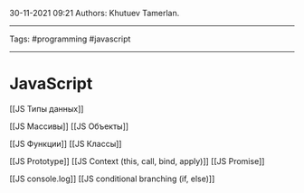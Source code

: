 30-11-2021
09:21
Authors: Khutuev Tamerlan.
***
Tags: #programming #javascript
***
# JavaScript
[[JS Типы данных]]

[[JS Массивы]]
[[JS Объекты]]

[[JS Функции]]
[[JS Классы]]

[[JS Prototype]]
[[JS Context (this, call, bind, apply)]]
[[JS Promise]]


[[JS console.log]]
[[JS conditional branching (if, else)]]
